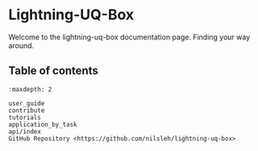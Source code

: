 # Lightning-UQ-Box

Welcome to the lightning-uq-box documentation page. Finding your way around.

## Table of contents

```{toctree}
:maxdepth: 2

user_guide
contribute
tutorials
application_by_task
api/index
GitHub Repository <https://github.com/nilsleh/lightning-uq-box>
```